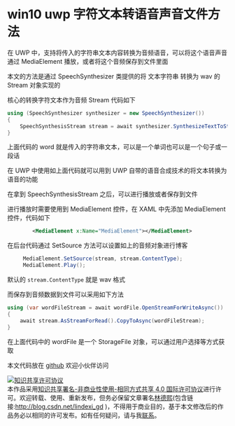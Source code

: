 
# win10 uwp 字符文本转语音声音文件方法

在 UWP 中，支持将传入的字符串文本内容转换为音频语音，可以将这个语音声音通过 MediaElement 播放，或者将这个音频保存到文件里面

<!--more-->


<!-- CreateTime:2020/10/28 10:39:38 -->

<!-- 发布 -->

本文的方法是通过 SpeechSynthesizer 类提供的将 文本字符串 转换为 wav 的 Stream 对象实现的

核心的转换字符文本作为音频 Stream 代码如下

```csharp
using (SpeechSynthesizer synthesizer = new SpeechSynthesizer())
{
    SpeechSynthesisStream stream = await synthesizer.SynthesizeTextToStreamAsync(word);
}
```

上面代码的 word 就是传入的字符串文本，可以是一个单词也可以是一个句子或一段话

在 UWP 中使用如上面代码就可以用到 UWP 自带的语音合成技术的将文本转换为语音的功能

在拿到 SpeechSynthesisStream 之后，可以进行播放或者保存到文件

进行播放时需要使用到 MediaElement 控件，在 XAML 中先添加 MediaElement 控件，代码如下

```xml
        <MediaElement x:Name="MediaElement"></MediaElement>
```

在后台代码通过 SetSource 方法可以设置如上的音频对象进行博客

```csharp
     MediaElement.SetSource(stream, stream.ContentType);
     MediaElement.Play();
```

默认的 `stream.ContentType` 就是 wav 格式

而保存到音频数据到文件可以采用如下方法

```csharp
using (var wordFileStream = await wordFile.OpenStreamForWriteAsync())
{
    await stream.AsStreamForRead().CopyToAsync(wordFileStream);
}
```

在上面代码中的 wordFile 是一个 StorageFile 对象，可以通过用户选择等方式获取

本文代码放在 [github](https://github.com/lindexi/lindexi_gd/tree/b5bc99a1/LinemlallledurKaicawkeedaykerewho ) 欢迎小伙伴访问





<a rel="license" href="http://creativecommons.org/licenses/by-nc-sa/4.0/"><img alt="知识共享许可协议" style="border-width:0" src="https://licensebuttons.net/l/by-nc-sa/4.0/88x31.png" /></a><br />本作品采用<a rel="license" href="http://creativecommons.org/licenses/by-nc-sa/4.0/">知识共享署名-非商业性使用-相同方式共享 4.0 国际许可协议</a>进行许可。欢迎转载、使用、重新发布，但务必保留文章署名[林德熙](http://blog.csdn.net/lindexi_gd)(包含链接:http://blog.csdn.net/lindexi_gd )，不得用于商业目的，基于本文修改后的作品务必以相同的许可发布。如有任何疑问，请与我[联系](mailto:lindexi_gd@163.com)。
